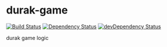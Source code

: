 # durak-game
[![Build Status](https://travis-ci.org/cschaf/durak-game.png?branch=master)](https://travis-ci.org/cschaf/durak-game)
[![Dependency Status](https://david-dm.org/cschaf/durak-game.svg)](https://david-dm.org/cschaf/durak-game)
[![devDependency Status](https://david-dm.org/cschaf/durak-game/dev-status.svg)](https://david-dm.org/cschaf/durak-game#info=devDependencies)

durak game logic
